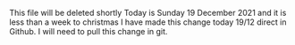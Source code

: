This file will be deleted shortly
Today is Sunday 19 December 2021 and it is less than a week to christmas
I have made this change today 19/12 direct in Github. I will need to pull this change in git.
